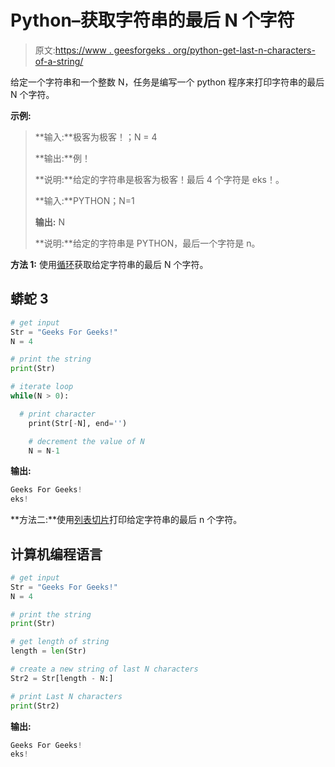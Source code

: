 # Python–获取字符串的最后 N 个字符

> 原文:[https://www . geesforgeks . org/python-get-last-n-characters-of-a-string/](https://www.geeksforgeeks.org/python-get-last-n-characters-of-a-string/)

给定一个字符串和一个整数 N，任务是编写一个 python 程序来打印字符串的最后 N 个字符。

**示例:**

> **输入:**极客为极客！；N = 4
> 
> **输出:**例！
> 
> **说明:**给定的字符串是极客为极客！最后 4 个字符是 eks！。
> 
> **输入:**PYTHON；N=1
> 
> **输出:** N
> 
> **说明:**给定的字符串是 PYTHON，最后一个字符是 n。

**方法 1:** 使用[循环](https://www.geeksforgeeks.org/loops-in-python/)获取给定字符串的最后 N 个字符。

## 蟒蛇 3

```py
# get input
Str = "Geeks For Geeks!"
N = 4

# print the string
print(Str)

# iterate loop
while(N > 0):

  # print character
    print(Str[-N], end='')

    # decrement the value of N
    N = N-1
```

**输出:**

```py
Geeks For Geeks!
eks!
```

**方法二:**使用[列表切片](https://www.geeksforgeeks.org/python-list-slicing/)打印给定字符串的最后 n 个字符。

## 计算机编程语言

```py
# get input
Str = "Geeks For Geeks!"
N = 4

# print the string
print(Str)

# get length of string
length = len(Str)

# create a new string of last N characters
Str2 = Str[length - N:]

# print Last N characters
print(Str2)
```

**输出:**

```py
Geeks For Geeks!
eks!
```